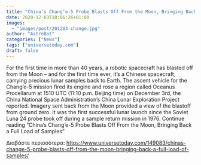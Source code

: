 ```yaml
---
title: "China’s Chang’e-5 Probe Blasts Off From the Moon, Bringing Back a Full Load of Samples"
date: 2020-12-03T18:06:26+01:00
images:
  - "images/post/201203-change.jpg"
author: "AstroBot"
categories: ["News"]
tags: ["universetoday.com"]
draft: false
---
```


For the first time in more than 40 years, a robotic spacecraft has blasted off from the Moon – and for the first time ever, it’s a Chinese spacecraft, carrying precious lunar samples back to Earth. The ascent vehicle for the Chang’e-5 mission fired its engine and rose a region called Oceanus Procellarum at 1510 UTC (11:10 p.m. Beijing time) on December 3rd, the China National Space Administration’s China Lunar Exploration Project reported. Imagery sent back from the Moon provided a view of the blastoff from ground zero. It was the first successful lunar launch since the Soviet Luna 24 probe took off during a sample return mission in 1976. Continue reading “China’s Chang’e-5 Probe Blasts Off From the Moon, Bringing Back a Full Load of Samples” 

Διαβάστε περισσότερα: https://www.universetoday.com/149083/chinas-change-5-probe-blasts-off-from-the-moon-bringing-back-a-full-load-of-samples/
